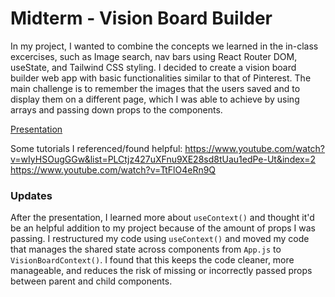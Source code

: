 # Midterm - Vision Board Builder

In my project, I wanted to combine the concepts we learned in the in-class excercises, such as Image search, nav bars using React Router DOM, useState, and Tailwind CSS styling. I decided to create a vision board builder web app with basic functionalities similar to that of Pinterest. The main challenge is to remember the images that the users saved and to display them on a different page, which I was able to achieve by using arrays and passing down props to the components.

[Presentation](https://docs.google.com/presentation/d/1WmGBiAJ3-R_MK0PPydiIZFCDPpxwq_KJZE6LQfwEZgk/edit?usp=sharing)

Some tutorials I referenced/found helpful:
https://www.youtube.com/watch?v=wIyHSOugGGw&list=PLCtjz427uXFnu9XE28sd8tUau1edPe-Ut&index=2
https://www.youtube.com/watch?v=TtFlO4eRn9Q

### Updates

After the presentation, I learned more about `useContext()` and thought it'd be an helpful addition to my project because of the amount of props I was passing. I restructured my code using `useContext()` and moved my code that manages the shared state across components from `App.js` to `VisionBoardContext()`. I found that this keeps the code cleaner, more manageable, and reduces the risk of missing or incorrectly passed props between parent and child components.
